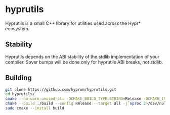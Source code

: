# hyprutils

Hyprutils is a small C++ library for utilities used across the Hypr* ecosystem.

## Stability

Hyprutils depends on the ABI stability of the stdlib implementation of your compiler. Sover bumps will be done only for hyprutils ABI breaks, not stdlib.

## Building

```sh
git clone https://github.com/hyprwm/hyprutils.git
cd hyprutils/
cmake --no-warn-unused-cli -DCMAKE_BUILD_TYPE:STRING=Release -DCMAKE_INSTALL_PREFIX:PATH=/usr -S . -B ./build
cmake --build ./build --config Release --target all -j`nproc 2>/dev/null || getconf NPROCESSORS_CONF`
sudo cmake --install build
```
